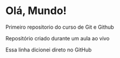 # Olá, Mundo!
 Primeiro repositorio do curso de Git e Github

Repositório criado durante um aula ao vivo

Essa linha dicionei direto no GitHub
